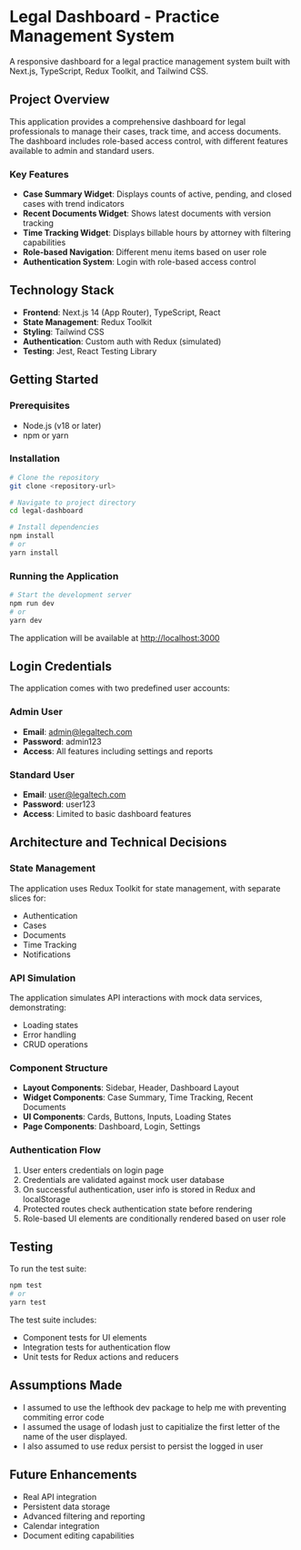 # Legal Dashboard - Practice Management System

A responsive dashboard for a legal practice management system built with Next.js, TypeScript, Redux Toolkit, and Tailwind CSS.

## Project Overview

This application provides a comprehensive dashboard for legal professionals to manage their cases, track time, and access documents. The dashboard includes role-based access control, with different features available to admin and standard users.

### Key Features

- **Case Summary Widget**: Displays counts of active, pending, and closed cases with trend indicators
- **Recent Documents Widget**: Shows latest documents with version tracking
- **Time Tracking Widget**: Displays billable hours by attorney with filtering capabilities
- **Role-based Navigation**: Different menu items based on user role
- **Authentication System**: Login with role-based access control

## Technology Stack

- **Frontend**: Next.js 14 (App Router), TypeScript, React
- **State Management**: Redux Toolkit
- **Styling**: Tailwind CSS
- **Authentication**: Custom auth with Redux (simulated)
- **Testing**: Jest, React Testing Library

## Getting Started

### Prerequisites

- Node.js (v18 or later)
- npm or yarn

### Installation

```bash
# Clone the repository
git clone <repository-url>

# Navigate to project directory
cd legal-dashboard

# Install dependencies
npm install
# or
yarn install
```

### Running the Application

```bash
# Start the development server
npm run dev
# or
yarn dev
```

The application will be available at [http://localhost:3000](http://localhost:3000)

## Login Credentials

The application comes with two predefined user accounts:

### Admin User

- **Email**: admin@legaltech.com
- **Password**: admin123
- **Access**: All features including settings and reports

### Standard User

- **Email**: user@legaltech.com
- **Password**: user123
- **Access**: Limited to basic dashboard features

## Architecture and Technical Decisions

### State Management

The application uses Redux Toolkit for state management, with separate slices for:

- Authentication
- Cases
- Documents
- Time Tracking
- Notifications

### API Simulation

The application simulates API interactions with mock data services, demonstrating:

- Loading states
- Error handling
- CRUD operations

### Component Structure

- **Layout Components**: Sidebar, Header, Dashboard Layout
- **Widget Components**: Case Summary, Time Tracking, Recent Documents
- **UI Components**: Cards, Buttons, Inputs, Loading States
- **Page Components**: Dashboard, Login, Settings

### Authentication Flow

1. User enters credentials on login page
2. Credentials are validated against mock user database
3. On successful authentication, user info is stored in Redux and localStorage
4. Protected routes check authentication state before rendering
5. Role-based UI elements are conditionally rendered based on user role

## Testing

To run the test suite:

```bash
npm test
# or
yarn test
```

The test suite includes:

- Component tests for UI elements
- Integration tests for authentication flow
- Unit tests for Redux actions and reducers

## Assumptions Made

- I assumed to use the lefthook dev package to help me with preventing commiting error code
- I assumed the usage of lodash just to capitialize the first letter of the name of the user displayed.
- I also assumed to use redux persist to persist the logged in user

## Future Enhancements

- Real API integration
- Persistent data storage
- Advanced filtering and reporting
- Calendar integration
- Document editing capabilities

